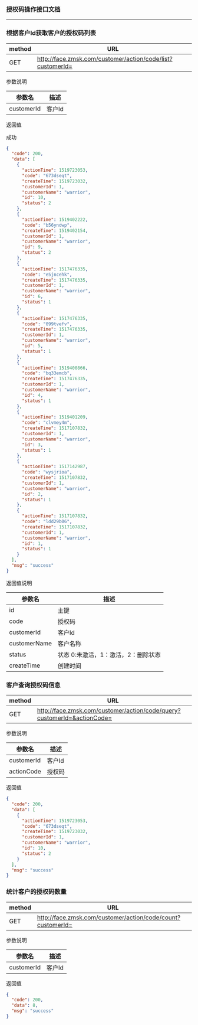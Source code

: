 ### 授权码操作接口文档 ###

---

### 根据客户Id获取客户的授权码列表

|method|URL|
|---|---|
|GET|http://face.zmsk.com/customer/action/code/list?customerId=|

参数说明

|参数名|描述|
|---|---|
|customerId|客户Id|

返回值

成功

```json
{
  "code": 200,
  "data": [
    {
      "actionTime": 1519723053,
      "code": "673dseqt",
      "createTime": 1519723032,
      "customerId": 1,
      "customerName": "warrior",
      "id": 10,
      "status": 2
    },
    {
      "actionTime": 1519402222,
      "code": "b56yndwp",
      "createTime": 1519402154,
      "customerId": 1,
      "customerName": "warrior",
      "id": 9,
      "status": 2
    },
    {
      "actionTime": 1517476335,
      "code": "e5jncehk",
      "createTime": 1517476335,
      "customerId": 1,
      "customerName": "warrior",
      "id": 6,
      "status": 1
    },
    {
      "actionTime": 1517476335,
      "code": "099tvefv",
      "createTime": 1517476335,
      "customerId": 1,
      "customerName": "warrior",
      "id": 5,
      "status": 1
    },
    {
      "actionTime": 1519400866,
      "code": "bq33emcb",
      "createTime": 1517476335,
      "customerId": 1,
      "customerName": "warrior",
      "id": 4,
      "status": 1
    },
    {
      "actionTime": 1519401209,
      "code": "clvmey4m",
      "createTime": 1517107832,
      "customerId": 1,
      "customerName": "warrior",
      "id": 3,
      "status": 1
    },
    {
      "actionTime": 1517142987,
      "code": "wysjrioa",
      "createTime": 1517107832,
      "customerId": 1,
      "customerName": "warrior",
      "id": 2,
      "status": 1
    },
    {
      "actionTime": 1517107832,
      "code": "ldd29b06",
      "createTime": 1517107832,
      "customerId": 1,
      "customerName": "warrior",
      "id": 1,
      "status": 1
    }
  ],
  "msg": "success"
}
```

返回值说明

|参数名|描述|
|---|---|
|id|主键|
|code|授权码|
|customerId|客户Id|
|customerName|客户名称|
|status|状态 0:未激活，1：激活，2：删除状态|
|createTime|创建时间|

### 客户查询授权码信息

|method|URL|
|---|---|
|GET|http://face.zmsk.com/customer/action/code/query?customerId=&actionCode=|

参数说明

|参数名|描述|
|---|---|
|customerId|客户Id|
|actionCode|授权码|

返回值

```json
{
  "code": 200,
  "data": [
    {
      "actionTime": 1519723053,
      "code": "673dseqt",
      "createTime": 1519723032,
      "customerId": 1,
      "customerName": "warrior",
      "id": 10,
      "status": 2
    }
  ],
  "msg": "success"
}
````

### 统计客户的授权码数量

|method|URL|
|---|---|
|GET|http://face.zmsk.com/customer/action/code/count?customerId=|

参数说明

|参数名|描述|
|---|---|
|customerId|客户Id|

返回值

```json
{
  "code": 200,
  "data": 8,
  "msg": "success"
}
```
